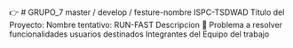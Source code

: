 :point_right: # GRUPO_7 master / develop / festure-nombre
ISPC-TSDWAD
Titulo del Proyecto: 
Nombre tentativo: RUN-FAST
Descripcion 
:loudspeaker: Problema a resolver
funcionalidades
usuarios destinados
Integrantes del Equipo del trabajo
